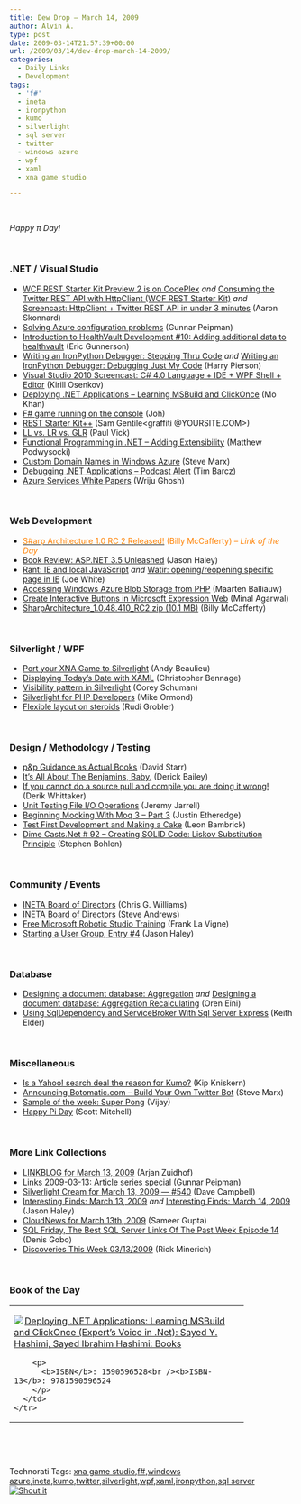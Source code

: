 ```yaml
---
title: Dew Drop – March 14, 2009
author: Alvin A.
type: post
date: 2009-03-14T21:57:39+00:00
url: /2009/03/14/dew-drop-march-14-2009/
categories:
  - Daily Links
  - Development
tags:
  - 'f#'
  - ineta
  - ironpython
  - kumo
  - silverlight
  - sql server
  - twitter
  - windows azure
  - wpf
  - xaml
  - xna game studio

---
```

&#160;

_Happy π Day!_

&#160;

### .NET / Visual Studio

  * [WCF REST Starter Kit Preview 2 is on CodePlex][1] _and_&#160;[Consuming the Twitter REST API with HttpClient (WCF REST Starter Kit)][2]&#160;_and_ [Screencast: HttpClient + Twitter REST API in under 3 minutes][3] (Aaron Skonnard)
  * [Solving Azure configuration problems][4] (Gunnar Peipman)
  * [Introduction to HealthVault Development #10: Adding additional data to healthvault][5] (Eric Gunnerson)
  * [Writing an IronPython Debugger: Stepping Thru Code][6] _and_&#160;[Writing an IronPython Debugger: Debugging Just My Code][7] (Harry Pierson)
  * [Visual Studio 2010 Screencast: C# 4.0 Language + IDE + WPF Shell + Editor][8] (Kirill Osenkov)
  * [Deploying .NET Applications – Learning MSBuild and ClickOnce][9] (Mo Khan)
  * [F# game running on the console][10] (Joh)
  * [REST Starter Kit++][11] (Sam Gentile<graffiti @YOURSITE.COM>)
  * [LL vs. LR vs. GLR][12] (Paul Vick)
  * [Functional Programming in .NET – Adding Extensibility][13] (Matthew Podwysocki)
  * [Custom Domain Names in Windows Azure][14] (Steve Marx)
  * [Debugging .NET Applications &#8211; Podcast Alert][15] (Tim Barcz)
  * [Azure Services White Papers][16] (Wriju Ghosh)

&#160;

### Web Development

  * [<font color="#ff8000">S#arp Architecture 1.0 RC 2 Released!</font>][17] <font color="#ff8000">(Billy McCafferty) <em>– Link of the Day</em></font>
  * [Book Review: ASP.NET 3.5 Unleashed][18] (Jason Haley)
  * [Rant: IE and local JavaScript][19] _and_&#160;[Watir: opening/reopening specific page in IE][20] (Joe White)
  * [Accessing Windows Azure Blob Storage from PHP][21] (Maarten Balliauw)
  * [Create Interactive Buttons in Microsoft Expression Web][22] (Minal Agarwal)
  * [SharpArchitecture\_1.0.48.410\_RC2.zip (10.1 MB)][23] (Billy McCafferty)

&#160;

### Silverlight / WPF

  * [Port your XNA Game to Silverlight][24] (Andy Beaulieu)
  * [Displaying Today’s Date with XAML][25] (Christopher Bennage)
  * [Visibility pattern in Silverlight][26] (Corey Schuman)
  * [Silverlight for PHP Developers][27] (Mike Ormond)
  * [Flexible layout on steroids][28] (Rudi Grobler)

&#160;

### Design / Methodology / Testing

  * [p&p Guidance as Actual Books][29] (David Starr)
  * [It’s All About The Benjamins, Baby.][30] (Derick Bailey)
  * [If you cannot do a source pull and compile you are doing it wrong!][31] (Derik Whittaker)
  * [Unit Testing File I/O Operations][32] (Jeremy Jarrell)
  * [Beginning Mocking With Moq 3 &#8211; Part 3][33] (Justin Etheredge)
  * [Test First Development and Making a Cake][34] (Leon Bambrick)
  * [Dime Casts.Net # 92 &#8211; Creating SOLID Code: Liskov Substitution Principle][35] (Stephen Bohlen)

&#160;

### Community / Events

  * [INETA Board of Directors][36] (Chris G. Williams)
  * [INETA Board of Directors][37] (Steve Andrews)
  * [Free Microsoft Robotic Studio Training][38] (Frank La Vigne)
  * [Starting a User Group, Entry #4][39] (Jason Haley)

&#160;

### Database

  * [Designing a document database: Aggregation][40] _and_&#160;[Designing a document database: Aggregation Recalculating][41] (Oren Eini)
  * [Using SqlDependency and ServiceBroker With Sql Server Express][42] (Keith Elder)

&#160;

### Miscellaneous

  * [Is a Yahoo! search deal the reason for Kumo?][43] (Kip Kniskern)
  * [Announcing Botomatic.com &#8211; Build Your Own Twitter Bot][44] (Steve Marx)
  * [Sample of the week: Super Pong][45] (Vijay)
  * [Happy Pi Day][46] (Scott Mitchell)

&#160;

### More Link Collections

  * [LINKBLOG for March 13, 2009][47] (Arjan Zuidhof)
  * [Links 2009-03-13: Article series special][48] (Gunnar Peipman)
  * [Silverlight Cream for March 13, 2009 &#8212; #540][49] (Dave Campbell)
  * [Interesting Finds: March 13, 2009][50] _and_&#160;[Interesting Finds: March 14, 2009][51] (Jason Haley)
  * [CloudNews for March 13th, 2009][52] (Sameer Gupta)
  * [SQL Friday, The Best SQL Server Links Of The Past Week Episode 14][53] (Denis Gobo)
  * [Discoveries This Week 03/13/2009][54] (Rick Minerich)

&#160;

### Book of the Day

<div style="padding-bottom: 0px; margin: 0px; padding-left: 0px; padding-right: 0px; display: inline; float: none; padding-top: 0px" id="scid:7dc1bd33-94bd-46fd-a20b-0131235bcd47:2131354d-de21-42c7-bb94-e9f107cbcc8b" class="wlWriterSmartContent">
  <table cellspacing="0" cellpadding="2" width="400" border="0" unselectable="on">
    <tr>
      <td valign="top" width="400">
        <p>
          <a title="Deploying .NET Applications: Learning MSBuild and ClickOnce (Expert's Voice in .Net): Sayed Y. Hashimi, Sayed Ibrahim Hashimi: Books" href="http://www.amazon.com/exec/obidos/ASIN/1590596528/alvinashcraft-20"><img data-recalc-dims="1" decoding="async" src="https://i0.wp.com/images.amazon.com/images/P/1590596528.01.MZZZZZZZ.jpg?w=660" border="0" align="left" style="float:left" />Deploying .NET Applications: Learning MSBuild and ClickOnce (Expert&#8217;s Voice in .Net): Sayed Y. Hashimi, Sayed Ibrahim Hashimi: Books</a>
        </p>
        
        <p>
          <b>ISBN</b>: 1590596528<br /><b>ISBN-13</b>: 9781590596524
        </p>
      </td>
    </tr>
  </table>
</div>

&#160;

<div style="padding-bottom: 0px; margin: 0px; padding-left: 0px; padding-right: 0px; display: inline; float: none; padding-top: 0px" id="scid:C16BAC14-9A3D-4c50-9394-FBFEF7A93539:cb2614e7-c05d-4756-89b7-ea2539641869" class="wlWriterSmartContent">
  <!--dotnetkickit-->
</div>

&#160;

<div style="padding-bottom: 0px; margin: 0px; padding-left: 0px; padding-right: 0px; display: inline; float: none; padding-top: 0px" id="scid:0767317B-992E-4b12-91E0-4F059A8CECA8:a979393d-b222-4810-b030-f882118d4ddd" class="wlWriterSmartContent">
  Technorati Tags: <a href="http://technorati.com/tags/xna+game+studio" rel="tag">xna game studio</a>,<a href="http://technorati.com/tags/f%23" rel="tag">f#</a>,<a href="http://technorati.com/tags/windows+azure" rel="tag">windows azure</a>,<a href="http://technorati.com/tags/ineta" rel="tag">ineta</a>,<a href="http://technorati.com/tags/kumo" rel="tag">kumo</a>,<a href="http://technorati.com/tags/twitter" rel="tag">twitter</a>,<a href="http://technorati.com/tags/silverlight" rel="tag">silverlight</a>,<a href="http://technorati.com/tags/wpf" rel="tag">wpf</a>,<a href="http://technorati.com/tags/xaml" rel="tag">xaml</a>,<a href="http://technorati.com/tags/ironpython" rel="tag">ironpython</a>,<a href="http://technorati.com/tags/sql+server" rel="tag">sql server</a>
</div>

<div class="wlWriterHeaderFooter" style="margin:0px; padding:0px 0px 0px 0px;">
  <div class="shoutIt">
    <a rev="vote-for" href="http://dotnetshoutout.com/Submit?url=http%3a%2f%2fwww.alvinashcraft.com%2f2009%2f03%2f14%2fdew-drop-march-14-2009%2f&title=Dew+Drop+-+March+14%2c+2009"><img decoding="async" alt="Shout it" src="http://dotnetshoutout.com/image.axd?url=https://morningdew-bpc6g3a0fgaxdxcu.eastus2-01.azurewebsites.net/2009/03/14/dew-drop-march-14-2009/" style="border:0px" /></a>
  </div>
</div>

 [1]: http://www.pluralsight.com/community/blogs/aaron/archive/2009/03/13/wcf-rest-starter-kit-preview-2-is-on-codeplex.aspx
 [2]: http://www.pluralsight.com/community/blogs/aaron/archive/2009/03/13/consuming-the-twitter-rest-api-with-httpclient-wcf-rest-starter-kit.aspx
 [3]: http://www.pluralsight.com/community/blogs/aaron/archive/2009/03/13/screencast-httpclient-twitter-rest-api-in-under-3-minutes.aspx
 [4]: http://feedproxy.google.com/~r/gunnarpeipman/~3/9AvtbS-vNzo/solving-azure-configuration-problems.aspx
 [5]: http://blogs.msdn.com/ericgu/archive/2009/03/13/introduction-to-healthvault-development-10-adding-additional-data-to-healthvault.aspx
 [6]: http://feedproxy.google.com/~r/Devhawk/~3/_duUnJjUAB0/Writing+An+IronPython+Debugger+Stepping+Thru+Code.aspx
 [7]: http://feedproxy.google.com/~r/Devhawk/~3/0MeY7ow-350/Writing+An+IronPython+Debugger+Debugging+Just+My+Code.aspx
 [8]: http://blogs.msdn.com/kirillosenkov/archive/2009/03/13/visual-studio-2010-screencast-c-4-0-language-ide-wpf-shell-editor.aspx
 [9]: http://feedproxy.google.com/~r/LosTechies/~3/CsJJPm4yq34/deploying-net-applications-learning-msbuild-and-clickonce.aspx
 [10]: http://sharp-gamedev.blogspot.com/2009/03/f-game-running-on-console.html
 [11]: http://feedproxy.google.com/~r/SamGentile/~3/iKFATbUJIfc/
 [12]: http://panopticoncentral.net/archive/2009/03/13/24813.aspx
 [13]: http://feedproxy.google.com/~r/MatthewPodwysockisBlog/~3/GQVs8EGcwwc/functional-programming-in-net-adding-extensibility.aspx
 [14]: http://blog.smarx.com/posts/custom-domain-names-in-windows-azure
 [15]: http://feedproxy.google.com/~r/Devlicious/~3/gZKmSMfU2M0/debugging-net-application-podcast-alert.aspx
 [16]: http://blogs.msdn.com/wriju/archive/2009/03/12/azure-services-white-papers.aspx
 [17]: http://feedproxy.google.com/~r/Devlicious/~3/NANbux1PtIk/s-arp-architecture-1-0-rc-2-released.aspx
 [18]: http://jasonhaley.com/blog/archive/2009/03/14/143034.aspx
 [19]: http://blog.excastle.com/2009/03/13/rant-ie-and-local-javascript/
 [20]: http://blog.excastle.com/2009/03/14/watir-openingreopening-specific-page-in-ie/
 [21]: http://blog.maartenballiauw.be/post.aspx?id=c2b8b5df-976f-4fa3-b6c9-9b3a993d94dd
 [22]: http://feedproxy.google.com/~r/netCurryRecentArticles/~3/QEchZ6phVck/ShowArticle.aspx
 [23]: http://code.google.com/p/sharp-architecture/downloads/detail?name=SharpArchitecture_1.0.48.410_RC2.zip
 [24]: http://www.andybeaulieu.com/Default.aspx?tabid=67&EntryID=142
 [25]: http://feedproxy.google.com/~r/Devlicious/~3/jsBkC0XEetA/displaying-today-s-date-with-xaml.aspx
 [26]: http://www.85turns.com/2009/03/14/visibility-pattern-in-silverlight/
 [27]: http://feedproxy.google.com/~r/mikeormond/~3/3BIWRPJ8_8E/silverlight-for-php-developers.aspx
 [28]: http://dotnet.org.za/rudi/archive/2009/03/14/flexible-layout-on-steroids.aspx
 [29]: http://elegantcode.com/2009/03/14/pp-guidance-as-actual-books/
 [30]: http://feedproxy.google.com/~r/LosTechies/~3/4yB0Y-cWbU0/it-s-all-about-the-benjamins-baby.aspx
 [31]: http://feedproxy.google.com/~r/Devlicious/~3/6gpOzaRfHHY/if-you-cannot-do-a-source-pull-and-compile-you-are-doing-it-wrong.aspx
 [32]: http://feeds.dzone.com/~r/zones/dotnet/~3/TN5mYp9oMUE/unit-testing-file-io
 [33]: http://www.codethinked.com/post.aspx?id=2142c972-35c3-48cb-94af-d0851adf819b
 [34]: http://www.secretgeek.net/on_eggs.asp
 [35]: http://www.dimecasts.net/Casts/CastDetails/92
 [36]: http://feedproxy.google.com/~r/ChrisGWilliams/~3/X3CwxWsFRuc/130084.aspx
 [37]: http://www.platinumbay.com/blogs/dotneticated/archive/2009/03/12/ineta-board-of-directors.aspx
 [38]: http://franksworld.com/blog/archive/2009/03/14/11373.aspx
 [39]: http://jasonhaley.com/blog/archive/2009/03/14/143035.aspx
 [40]: http://feedproxy.google.com/~r/AyendeRahien/~3/ZeeBsIAehW8/designing-a-document-database-aggregation.aspx
 [41]: http://feedproxy.google.com/~r/AyendeRahien/~3/ii-T190nDi0/designing-a-document-database-aggregation-recalculating.aspx
 [42]: http://feedproxy.google.com/~r/keithelder/~3/OvuwZBeobt4/using-sqldependency-and-servicebroker-with-sql-server-express.aspx
 [43]: http://feedproxy.google.com/~r/liveside/~3/9mM3Mebkpbk/is-a-yahoo-search-deal-the-reason-for-kumo.aspx
 [44]: http://blog.smarx.com/posts/announcing-botomatic-com-build-your-own-twitter-bot
 [45]: http://blogs.msdn.com/smallbasic/archive/2009/03/14/sample-of-the-week-super-pong.aspx
 [46]: http://scottonwriting.net/sowblog/posts/13769.aspx
 [47]: http://feedproxy.google.com/~r/ArjansWorld/~3/GwJyjymX_t0/
 [48]: http://feedproxy.google.com/~r/gunnarpeipman/~3/f2W2njCuvE4/links-2009-03-13-article-series-special.aspx
 [49]: http://geekswithblogs.net/WynApseTechnicalMusings/archive/2009/03/13/130076.aspx
 [50]: http://jasonhaley.com/blog/archive/2009/03/13/143032.aspx
 [51]: http://jasonhaley.com/blog/archive/2009/03/14/143033.aspx
 [52]: http://feedproxy.google.com/~r/CloudAve/~3/p8l5EiqvuMM/cloudnews-for-march-13th-2009
 [53]: http://blogs.lessthandot.com/index.php/DataMgmt/DataDesign/sql-friday-the-best-sql-server-links-of--15
 [54]: http://www.atalasoft.com/cs/blogs/rickm/archive/2009/03/14/discoveries-this-week-03-13-2009.aspx